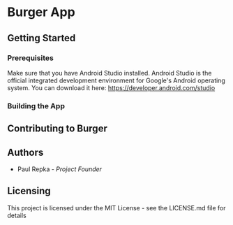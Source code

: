 # Burger App #
## Getting Started ##
### Prerequisites ###
Make sure that you have Android Studio installed. Android Studio is the official integrated development environment for Google's Android operating system. You can download it here:
https://developer.android.com/studio
### Building the App ###
## Contributing to Burger ##
## Authors ##
* Paul Repka - _Project Founder_
## Licensing ##
This project is licensed under the MIT License - see the LICENSE.md file for details

